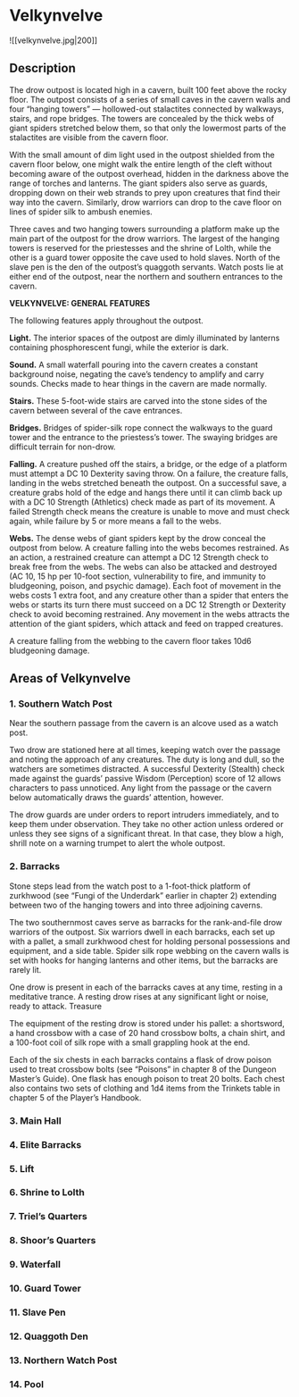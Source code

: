 # Velkynvelve
![[velkynvelve.jpg|200]]
## Description
The drow outpost is located high in a cavern, built 100 feet above the rocky floor. The outpost consists of a series of small caves in the cavern walls and four “hanging towers” — hollowed-out stalactites connected by walkways, stairs, and rope bridges. The towers are concealed by the thick webs of giant spiders stretched below them, so that only the lowermost parts of the stalactites are visible from the cavern floor.

With the small amount of dim light used in the outpost shielded from the cavern floor below, one might walk the entire length of the cleft without becoming aware of the outpost overhead, hidden in the darkness above the range of torches and lanterns. The giant spiders also serve as guards, dropping down on their web strands to prey upon creatures that find their way into the cavern. Similarly, drow warriors can drop to the cave floor on lines of spider silk to ambush enemies.

Three caves and two hanging towers surrounding a platform make up the main part of the outpost for the drow warriors. The largest of the hanging towers is reserved for the priestesses and the shrine of Lolth, while the other is a guard tower opposite the cave used to hold slaves. North of the slave pen is the den of the outpost’s quaggoth servants. Watch posts lie at either end of the outpost, near the northern and southern entrances to the cavern.

**VELKYNVELVE: GENERAL FEATURES**

The following features apply throughout the outpost.

**Light.** The interior spaces of the outpost are dimly illuminated by lanterns containing phosphorescent fungi, while the exterior is dark.

**Sound.** A small waterfall pouring into the cavern creates a constant background noise, negating the cave’s tendency to amplify and carry sounds. Checks made to hear things in the cavern are made normally.

**Stairs.** These 5-foot-wide stairs are carved into the stone sides of the cavern between several of the cave entrances.

**Bridges.** Bridges of spider-silk rope connect the walkways to the guard tower and the entrance to the priestess’s tower. The swaying bridges are difficult terrain for non-drow.

**Falling.** A creature pushed off the stairs, a bridge, or the edge of a platform must attempt a DC 10 Dexterity saving throw. On a failure, the creature falls, landing in the webs stretched beneath the outpost. On a successful save, a creature grabs hold of the edge and hangs there until it can climb back up with a DC 10 Strength (Athletics) check made as part of its movement. A failed Strength check means the creature is unable to move and must check again, while failure by 5 or more means a fall to the webs.

**Webs.** The dense webs of giant spiders kept by the drow conceal the outpost from below. A creature falling into the webs becomes restrained. As an action, a restrained creature can attempt a DC 12 Strength check to break free from the webs. The webs can also be attacked and destroyed (AC 10, 15 hp per 10-foot section, vulnerability to fire, and immunity to bludgeoning, poison, and psychic damage). Each foot of movement in the webs costs 1 extra foot, and any creature other than a spider that enters the webs or starts its turn there must succeed on a DC 12 Strength or Dexterity check to avoid becoming restrained. Any movement in the webs attracts the attention of the giant spiders, which attack and feed on trapped creatures.

A creature falling from the webbing to the cavern floor takes 10d6 bludgeoning damage.

## Areas of Velkynvelve
### 1. Southern Watch Post
Near the southern passage from the cavern is an alcove used as a watch post.

Two drow are stationed here at all times, keeping watch over the passage and noting the approach of any creatures. The duty is long and dull, so the watchers are sometimes distracted. A successful Dexterity (Stealth) check made against the guards’ passive Wisdom (Perception) score of 12 allows characters to pass unnoticed. Any light from the passage or the cavern below automatically draws the guards’ attention, however.

The drow guards are under orders to report intruders immediately, and to keep them under observation. They take no other action unless ordered or unless they see signs of a significant threat. In that case, they blow a high, shrill note on a warning trumpet to alert the whole outpost.
### 2. Barracks
Stone steps lead from the watch post to a 1-foot-thick platform of zurkhwood (see “Fungi of the Underdark” earlier in chapter 2) extending between two of the hanging towers and into three adjoining caverns.

The two southernmost caves serve as barracks for the rank-and-file drow warriors of the outpost. Six warriors dwell in each barracks, each set up with a pallet, a small zurkhwood chest for holding personal possessions and equipment, and a side table. Spider silk rope webbing on the cavern walls is set with hooks for hanging lanterns and other items, but the barracks are rarely lit.

One drow is present in each of the barracks caves at any time, resting in a meditative trance. A resting drow rises at any significant light or noise, ready to attack.
Treasure

The equipment of the resting drow is stored under his pallet: a shortsword, a hand crossbow with a case of 20 hand crossbow bolts, a chain shirt, and a 100-foot coil of silk rope with a small grappling hook at the end.

Each of the six chests in each barracks contains a flask of drow poison used to treat crossbow bolts (see “Poisons” in chapter 8 of the Dungeon Master’s Guide). One flask has enough poison to treat 20 bolts. Each chest also contains two sets of clothing and 1d4 items from the Trinkets table in chapter 5 of the Player’s Handbook.
### 3. Main Hall
### 4. Elite Barracks
### 5. Lift
### 6. Shrine to Lolth
### 7. Triel’s Quarters
### 8. Shoor’s Quarters
### 9. Waterfall
### 10. Guard Tower
### 11. Slave Pen
### 12. Quaggoth Den
### 13. Northern Watch Post
### 14. Pool
